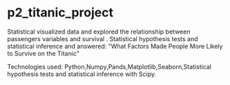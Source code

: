 # p2_titanic_project
 Statistical visualized data and explored the relationship between passengers variables and survival . Statistical hypothesis tests and statistical inference and answered: "What Factors Made People More Likely to Survive on the Titanic" 

 Technologies used: Python,Numpy,Pands,Matplotlib,Seaborn,Statistical hypothesis tests and statistical inference with Scipy.
